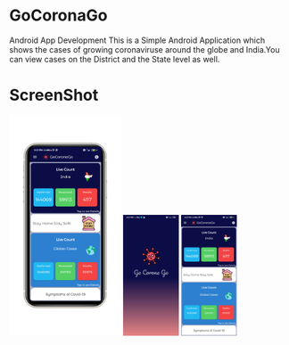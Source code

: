 # GoCoronaGo
Android App Development 
This is a Simple Android Application which shows the cases of growing coronaviruse around the globe and India.You can view cases on the District and the State level as well.

# ScreenShot
<img src="screenshots/go.jpg" width="200">
<img src="screenshots/screenshot1.jpg" width="100">   <img src="screenshots/screenshot2.jpg" width="100">


